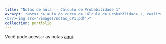 ```yaml
---
title: "Notas de aula -- Cálculo de Probabilidade 1"
excerpt: "Notas de aula do curso de Cálculo de Probabilidade 1, realizado em 2021/1 na UnB e ministrado pela professora Daniele Baratela.
<br/><img src='/images/notas_CP1.pdf'>"
collection: portfolio
---
```


Você pode acessar as notas [aqui](http://caiotomas.github.io/files/Notas_CP1.pdf).
